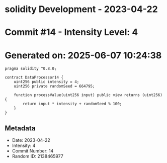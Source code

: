 ﻿# solidity Development - 2023-04-22
# Commit #14 - Intensity Level: 4
# Generated on: 2025-06-07 10:24:38
```solidity
pragma solidity ^0.8.0;

contract DataProcessor14 {
    uint256 public intensity = 4;
    uint256 private randomSeed = 664795;

    function processValue(uint256 input) public view returns (uint256) {
        return input * intensity + randomSeed % 100;
    }
}
```
## Metadata
- Date: 2023-04-22
- Intensity: 4
- Commit Number: 14
- Random ID: 2138465977
